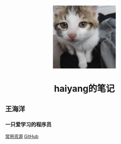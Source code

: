 <p align="center">
<img src="./image/avatar.jpg" width="200" height="200"/>
</p>
<h1 align="center">haiyang的笔记</h1>

## 王海洋
### 一只爱学习的程序员 

[常用资源](https://github.com/haiyang-lv//)
[GitHub](https://github.com/haiyang-lv/)



